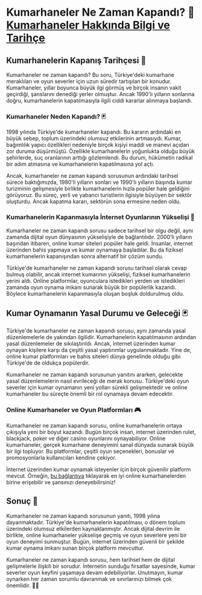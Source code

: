 # Kumarhaneler Ne Zaman Kapandı? 🎲 [Kumarhaneler Hakkında Bilgi ve Tarihçe](https://casinotr.link/gWCRZ4)

## Kumarhanelerin Kapanış Tarihçesi 🎰

Kumarhaneler ne zaman kapandı? Bu soru, Türkiye'deki kumarhane meraklıları ve oyun severler için uzun süredir tartışılan bir konudur. Kumarhaneler, yıllar boyunca büyük ilgi görmüş ve birçok insanın vakit geçirdiği, şanslarını denediği yerler olmuştur. Ancak 1990'lı yılların sonlarına doğru, kumarhanelerin kapatılmasıyla ilgili ciddi kararlar alınmaya başlandı.

### Kumarhaneler Neden Kapandı? 🃏

1998 yılında Türkiye'de kumarhaneler kapandı. Bu kararın ardındaki en büyük sebep, toplum üzerindeki olumsuz etkilerinin artmasıydı. Kumar, bağımlılık yapıcı özellikleri nedeniyle birçok kişiyi maddi ve manevi açıdan zor duruma düşürmüştü. Özellikle kumarhanelerin yoğunlukta olduğu büyük şehirlerde, suç oranlarının arttığı gözlemlendi. Bu durum, hükümetin radikal bir adım atmasına ve kumarhanelerin kapatılmasına yol açtı.

Ancak, kumarhaneler ne zaman kapandı sorusunun ardındaki tarihsel sürece baktığımızda, 1980'li yılların sonları ve 1990'lı yılların başında kumar turizminin gelişmesiyle birlikte kumarhanelerin hızla popüler hale geldiğini görüyoruz. Bu süreç, yerli ve yabancı turistlerin ilgisiyle büyüyen bir sektör oluşturdu. Ancak kapatma kararı, sektörün sona ermesine neden oldu.

### Kumarhanelerin Kapanmasıyla İnternet Oyunlarının Yükselişi 🎲

Kumarhaneler ne zaman kapandı sorusu sadece tarihsel bir olgu değil, aynı zamanda dijital oyun dünyasının yükselişiyle de bağlantılıdır. 2000'li yılların başından itibaren, online kumar siteleri popüler hale geldi. İnsanlar, internet üzerinden bahis yapmaya ve kumar oynamaya başladılar. Bu da fiziksel kumarhanelerin kapanışından sonra alternatif bir çözüm sundu.

Türkiye'de kumarhaneler ne zaman kapandı sorusu tarihsel olarak cevap bulmuş olabilir, ancak internet kumarının yükselişi, fiziksel kumarhanelerin yerini aldı. Online platformlar, oyunculara istedikleri yerden ve istedikleri zamanda oyun oynama imkanı sunarak büyük bir popülerlik kazandı. Böylece kumarhanelerin kapanmasıyla oluşan boşluk doldurulmuş oldu.

## Kumar Oynamanın Yasal Durumu ve Geleceği 🃏

Türkiye'de kumarhaneler ne zaman kapandı sorusu, aynı zamanda yasal düzenlemelerle de yakından ilgilidir. Kumarhanelerin kapatılmasının ardından yasal düzenlemeler de sıkılaştırıldı. Ancak, internet üzerinden kumar oynayan kişilere karşı da çeşitli yasal yaptırımlar uygulanmaktadır. Yine de, online kumar platformları ve bahis siteleri dünya genelinde olduğu gibi Türkiye'de de oldukça popülerdir.

Kumarhaneler ne zaman kapandı sorusunun yanıtını ararken, gelecekte yasal düzenlemelerin nasıl evrileceği de merak konusu. Türkiye'deki oyun severler için kumar oynamanın yeni yolları sürekli gelişmektedir ve online kumarhaneler bu süreçte önemli bir rol oynamaya devam edecektir.

### Online Kumarhaneler ve Oyun Platformları 🎮

Kumarhaneler ne zaman kapandı sorusu, online kumarhanelerin ortaya çıkışıyla yeni bir boyut kazandı. Bugün birçok insan, internet üzerinden rulet, blackjack, poker ve diğer casino oyunlarını oynayabiliyor. Online kumarhaneler, gerçek kumarhane deneyimini sanal dünyada sunarak büyük bir ilgi topluyor. Bu platformlar, çeşitli oyun seçenekleri, bonuslar ve promosyonlarla kullanıcıları kendine çekiyor.

İnternet üzerinden kumar oynamak isteyenler için birçok güvenilir platform mevcut. Örneğin, [bu bağlantıya](https://casinotr.link/gWCRZ4) tıklayarak en iyi online kumarhanelerden birine erişebilir ve şansınızı deneyebilirsiniz!

## Sonuç 🎯

Kumarhaneler ne zaman kapandı sorusunun yanıtı, 1998 yılına dayanmaktadır. Türkiye'de kumarhanelerin kapatılması, o dönem toplum üzerindeki olumsuz etkilerden kaynaklanmıştır. Ancak dijital devrim ile birlikte, online kumarhaneler yükselişe geçmiş ve oyun severlere yeni bir oyun deneyimi sunmuştur. Bugün, internet üzerinden güvenli bir şekilde kumar oynama imkanı sunan birçok platform mevcuttur.

Kumarhaneler ne zaman kapandı sorusu, hem tarihsel hem de dijital gelişmelerle ilişkili bir sorudur. İnternetin sunduğu fırsatlar sayesinde, kumar severler oyun keyfini yaşamaya devam edebiliyorlar. Unutmayın, kumar oynarken her zaman sorumlu davranmak ve sınırlarınızı bilmek çok önemlidir. 🎲🎰
